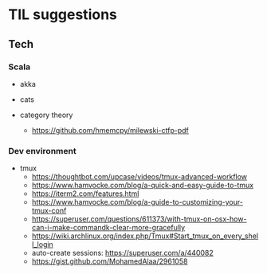 # TIL suggestions

## Tech

### Scala

- akka
- cats

- category theory
  - https://github.com/hmemcpy/milewski-ctfp-pdf

### Dev environment

- tmux
  - https://thoughtbot.com/upcase/videos/tmux-advanced-workflow
  - https://www.hamvocke.com/blog/a-quick-and-easy-guide-to-tmux
  - https://iterm2.com/features.html
  - https://www.hamvocke.com/blog/a-guide-to-customizing-your-tmux-conf
  - https://superuser.com/questions/611373/with-tmux-on-osx-how-can-i-make-commandk-clear-more-gracefully
  - https://wiki.archlinux.org/index.php/Tmux#Start_tmux_on_every_shell_login
  - auto-create sessions: https://superuser.com/a/440082
  - https://gist.github.com/MohamedAlaa/2961058
